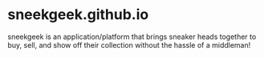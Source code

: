 # sneekgeek.github.io
sneekgeek is an application/platform that brings sneaker heads together to buy, sell, and show off their collection without the hassle of a middleman!
